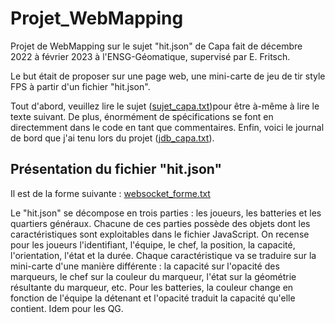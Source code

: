 # Projet_WebMapping
Projet de WebMapping sur le sujet "hit.json" de Capa fait de décembre 2022 à février 2023 à l'ENSG-Géomatique, supervisé par E. Fritsch.

Le but était de proposer sur une page web, une mini-carte de jeu de tir style FPS à partir d'un fichier "hit.json".

Tout d'abord, veuillez lire le sujet ([sujet_capa.txt](https://github.com/LaurisB07/Projet_WebMapping/files/10844720/sujet_capa.txt))pour être à-même à lire le texte suivant. De plus, énormément de spécifications se font en directemment dans le code en tant que commentaires. Enfin, voici le journal de bord que j'ai tenu lors du projet ([jdb_capa.txt](https://github.com/LaurisB07/Projet_WebMapping/files/10844730/jdb_capa.txt)).

## Présentation du fichier "hit.json"

Il est de la forme suivante : [websocket_forme.txt](https://github.com/LaurisB07/Projet_WebMapping/files/10844655/websocket_forme.txt)

Le "hit.json" se décompose en trois parties : les joueurs, les batteries et les quartiers généraux. Chacune de ces parties possède des objets dont les caractéristiques sont exploitables dans le fichier JavaScript. On recense pour les joueurs l'identifiant, l'équipe, le chef, la position, la capacité, l'orientation, l'état et la durée. Chaque caractéristique va se traduire sur la mini-carte d'une manière différente : la capacité sur l'opacité des marqueurs, le chef sur la couleur du marqueur, l'état sur la géométrie résultante du marqueur, etc. Pour les batteries, la couleur change en fonction de l'équipe la détenant et l'opacité traduit la capacité qu'elle contient. Idem pour les QG.






